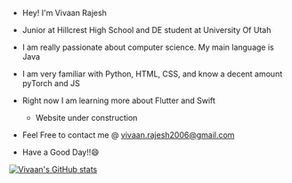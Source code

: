 * Hey! I'm Vivaan Rajesh 

* Junior at Hillcrest High School and DE student at University Of Utah

* I am really passionate about computer science. My main language is Java 

* I am very familiar with Python, HTML, CSS, and know a decent amount pyTorch and JS

* Right now I am learning more about Flutter and Swift
   - Website under construction

* Feel Free to contact me @ vivaan.rajesh2006@gmail.com

* Have a Good Day!!😄

[![Vivaan's GitHub stats](https://github-readme-stats.vercel.app/api?username=vivaan2006)](https://github.com/vivaan2006/github-readme-stats)
